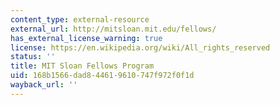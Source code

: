 ```yaml
---
content_type: external-resource
external_url: http://mitsloan.mit.edu/fellows/
has_external_license_warning: true
license: https://en.wikipedia.org/wiki/All_rights_reserved
status: ''
title: MIT Sloan Fellows Program
uid: 168b1566-dad8-4461-9610-747f972f0f1d
wayback_url: ''
---
```

